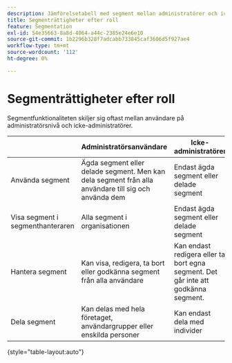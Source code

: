 ```yaml
---
description: Jämförelsetabell med segment mellan administratörer och icke-administratörer.
title: Segmenträttigheter efter roll
feature: Segmentation
exl-id: 54e35663-8a8d-4064-a44c-2385e24e6e10
source-git-commit: 1b2296b328f7adcabb733845caf3606d5f927ae4
workflow-type: tm+mt
source-wordcount: '112'
ht-degree: 0%

---
```


# Segmenträttigheter efter roll

Segmentfunktionaliteten skiljer sig oftast mellan användare på administratörsnivå och icke-administratörer.

|  | Administratörsanvändare | Icke-administratörer |
| --- | --- | --- |
| Använda segment | Ägda segment eller delade segment. Men kan dela segment från alla användare till sig och använda dem | Endast ägda segment eller delade segment |
| Visa segment i segmenthanteraren | Alla segment i organisationen | Endast ägda segment eller delade segment |
| Hantera segment | Kan visa, redigera, ta bort eller godkänna segment från alla användare | Kan endast redigera eller ta bort egna segment. Det går inte att godkänna segment. |
| Dela segment | Kan delas med hela företaget, användargrupper eller enskilda personer | Kan endast dela med individer |

{style=&quot;table-layout:auto&quot;}
